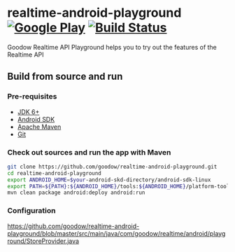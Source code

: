 realtime-android-playground  [![Google Play](http://developer.android.com/images/brand/en_generic_rgb_wo_45.png)](https://play.google.com/store/apps/details?id=com.goodow.realtime.android.playground) [![Build Status](https://travis-ci.org/goodow/realtime-android-playground.svg?branch=master)](https://travis-ci.org/goodow/realtime-android-playground)
==================

Goodow Realtime API Playground helps you to try out the features of the Realtime API

## Build from source and run

### Pre-requisites
- [JDK 6+](https://jdk8.java.net/download.html)
- [Android SDK](http://developer.android.com/sdk/index.html)
- [Apache Maven](http://maven.apache.org/download.html)
- [Git](https://help.github.com/articles/set-up-git)

### Check out sources and run the app with Maven
```bash
git clone https://github.com/goodow/realtime-android-playground.git
cd realtime-android-playground
export ANDROID_HOME=$your-android-skd-directory/android-sdk-linux
export PATH=${PATH}:${ANDROID_HOME}/tools:${ANDROID_HOME}/platform-tools
mvn clean package android:deploy android:run
```

### Configuration
https://github.com/goodow/realtime-android-playground/blob/master/src/main/java/com/goodow/realtime/android/playground/StoreProvider.java
